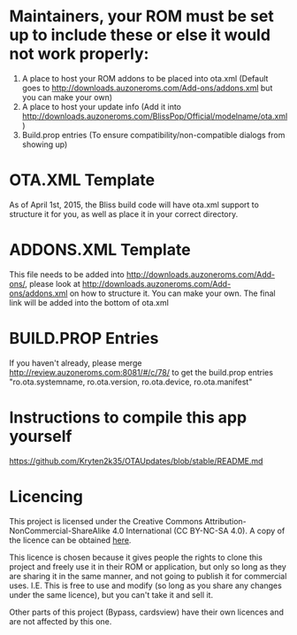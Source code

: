 # Maintainers, your ROM must be set up to include these or else it would not work properly:

1. A place to host your ROM addons to be placed into ota.xml (Default goes to http://downloads.auzoneroms.com/Add-ons/addons.xml but you can make your own)
3. A place to host your update info (Add it into http://downloads.auzoneroms.com/BlissPop/Official/modelname/ota.xml)
3. Build.prop entries (To ensure compatibility/non-compatible dialogs from showing up)

# OTA.XML Template

As of April 1st, 2015, the Bliss build code will have ota.xml support to structure it for you, as well as place it in your correct directory.

# ADDONS.XML Template

This file needs to be added into http://downloads.auzoneroms.com/Add-ons/, please look at http://downloads.auzoneroms.com/Add-ons/addons.xml on how to structure it. You can make your own. The final link will be added into the bottom of ota.xml

# BUILD.PROP Entries

If you haven't already, please merge http://review.auzoneroms.com:8081/#/c/78/ to get the build.prop entries "ro.ota.systemname, ro.ota.version, ro.ota.device, ro.ota.manifest"

# Instructions to compile this app yourself

https://github.com/Kryten2k35/OTAUpdates/blob/stable/README.md

# Licencing

This project is licensed under the Creative Commons Attribution-NonCommercial-ShareAlike 4.0 International (CC BY-NC-SA 4.0). A copy of the licence can be obtained [here](http://creativecommons.org/licenses/by-nc-sa/4.0/legalcode).

This licence is chosen because it gives people the rights to clone this project and freely use it in their ROM or application, but only so long as they are sharing it in the same manner, and not going to publish it for commercial uses. I.E. This is free to use and modify (so long as you share any changes under the same licence), but you can't take it and sell it.

Other parts of this project (Bypass, cardsview) have their own licences and are not affected by this one.
